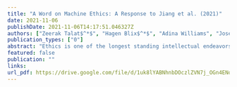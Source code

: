 ```yaml
---
title: "A Word on Machine Ethics: A Response to Jiang et al. (2021)"
date: 2021-11-06
publishDate: 2021-11-06T14:17:51.046327Z
authors: ["Zeerak Talat$^*$", "Hagen Blix$^*$", "Adina Williams", "Josef Valvoda", "Maya Indira Ganesh", "Ryan Cotterell"]
publication_types: ["0"]
abstract: "Ethics is one of the longest standing intellectual endeavors of humanity. In recent years, the fields of AI and NLP have attempted to wrangle with how learning systems that interact with humans should be constrained to behave ethically. One proposal in this vein is the construction of morality models that can take in arbitrary text and output a moral judgment about the situation described. In this work, we focus on a single case study of the recently proposed Delphi model and offer a critique of the project’s proposed method of automating morality judgments. Through an analysis of Delphi, we examine broader issues that would be applicable to any similar attempt. We conclude with a discussion of how machine ethics could usefully proceed, by focusing on current and near-future uses of technology, in a way that centers around transparency, democratic values, and allows for straightforward accountability."
featured: false
publication: ""
links:
url_pdf: https://drive.google.com/file/d/1uk8lYABNhnbDOczlZVN7j_OGn4ENoBv1/view?usp=sharing
---
```


